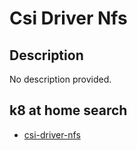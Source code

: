 # Csi Driver Nfs

## Description

No description provided.

## k8 at home search

- [csi-driver-nfs](https://nanne.dev/k8s-at-home-search/#/csi-driver-nfs)
